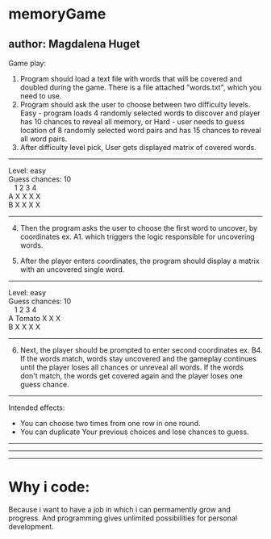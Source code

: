 # memoryGame
author: Magdalena Huget
-----------------------------------
Game play:
1. Program should load a text file with words that will be covered and doubled
during the game. There is a file attached ”words.txt", which you need to use.
2. Program should ask the user to choose between two difficulty levels. Easy -
program loads 4 randomly selected words to discover and player has 10
chances to reveal all memory, or Hard - user needs to guess location of 8
randomly selected word pairs and has 15 chances to reveal all word pairs.
3. After difficulty level pick, User gets displayed matrix of covered words.

-----------------------------------
Level: easy\
Guess chances: 10\
&nbsp;&nbsp;&nbsp;1 2 3 4\
A X X X X\
B X X X X

-----------------------------------

4. Then the program asks the user to choose the first word to uncover, by
coordinates ex. A1. which triggers the logic responsible for uncovering words.

5. After the player enters coordinates, the program should display a matrix with an
uncovered single word.

-----------------------------------
Level: easy\
Guess chances: 10\
&nbsp;&nbsp;&nbsp;1 2 3 4\
A Tomato X X X\
B X X X X

-----------------------------------

6. Next, the player should be prompted to enter second coordinates ex. B4. If the words
match, words stay uncovered and the gameplay continues until the player loses all
chances or unreveal all words. If the words don't match, the words get covered again
and the player loses one guess chance.

-----------------------------------
Intended effects:
- You can choose two times from one row in one round.
- You can duplicate Your previous choices and lose chances to guess.

-----------------------------------
-----------------------------------
-----------------------------------

# Why i code:
Because i want to have a job in which i can permamently grow and progress. And programming gives unlimited possibilities for personal development.
